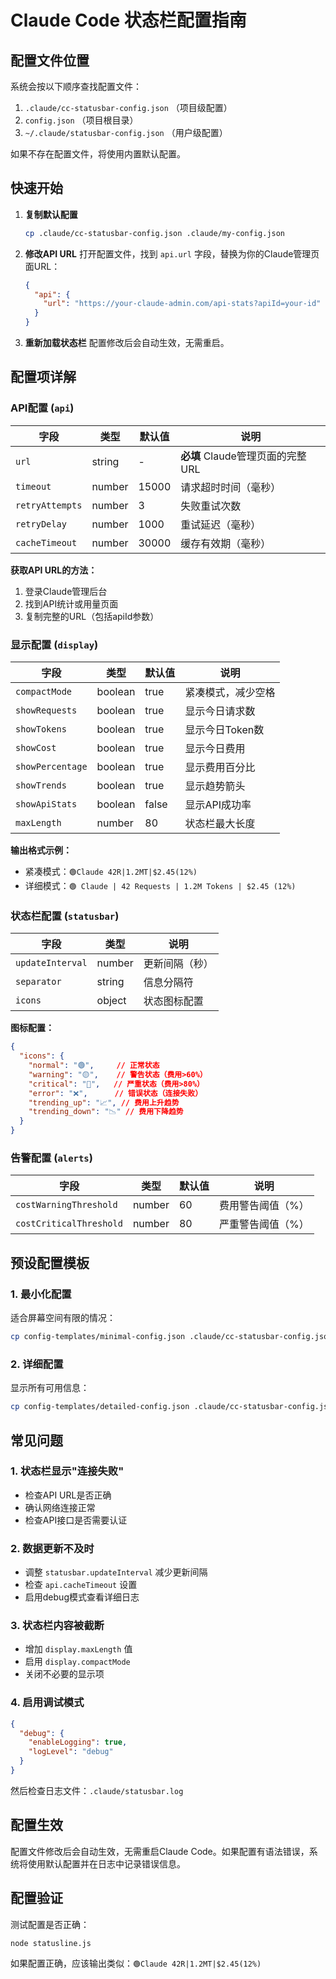 # Claude Code 状态栏配置指南

## 配置文件位置

系统会按以下顺序查找配置文件：

1. `.claude/cc-statusbar-config.json` （项目级配置）
2. `config.json` （项目根目录）
3. `~/.claude/statusbar-config.json` （用户级配置）

如果不存在配置文件，将使用内置默认配置。

## 快速开始

1. **复制默认配置**
   ```bash
   cp .claude/cc-statusbar-config.json .claude/my-config.json
   ```

2. **修改API URL**
   打开配置文件，找到 `api.url` 字段，替换为你的Claude管理页面URL：
   ```json
   {
     "api": {
       "url": "https://your-claude-admin.com/api-stats?apiId=your-id"
     }
   }
   ```

3. **重新加载状态栏**
   配置修改后会自动生效，无需重启。

## 配置项详解

### API配置 (`api`)

| 字段 | 类型 | 默认值 | 说明 |
|------|------|--------|------|
| `url` | string | - | **必填** Claude管理页面的完整URL |
| `timeout` | number | 15000 | 请求超时时间（毫秒） |
| `retryAttempts` | number | 3 | 失败重试次数 |
| `retryDelay` | number | 1000 | 重试延迟（毫秒） |
| `cacheTimeout` | number | 30000 | 缓存有效期（毫秒） |

**获取API URL的方法：**
1. 登录Claude管理后台
2. 找到API统计或用量页面
3. 复制完整的URL（包括apiId参数）

### 显示配置 (`display`)

| 字段 | 类型 | 默认值 | 说明 |
|------|------|--------|------|
| `compactMode` | boolean | true | 紧凑模式，减少空格 |
| `showRequests` | boolean | true | 显示今日请求数 |
| `showTokens` | boolean | true | 显示今日Token数 |
| `showCost` | boolean | true | 显示今日费用 |
| `showPercentage` | boolean | true | 显示费用百分比 |
| `showTrends` | boolean | true | 显示趋势箭头 |
| `showApiStats` | boolean | false | 显示API成功率 |
| `maxLength` | number | 80 | 状态栏最大长度 |

**输出格式示例：**
- 紧凑模式：`🟢Claude 42R|1.2MT|$2.45(12%)`
- 详细模式：`🟢 Claude | 42 Requests | 1.2M Tokens | $2.45 (12%)`

### 状态栏配置 (`statusbar`)

| 字段 | 类型 | 说明 |
|------|------|------|
| `updateInterval` | number | 更新间隔（秒） |
| `separator` | string | 信息分隔符 |
| `icons` | object | 状态图标配置 |

**图标配置：**
```json
{
  "icons": {
    "normal": "🟢",     // 正常状态
    "warning": "🟡",    // 警告状态（费用>60%）
    "critical": "🔴",   // 严重状态（费用>80%）
    "error": "❌",      // 错误状态（连接失败）
    "trending_up": "📈", // 费用上升趋势
    "trending_down": "📉" // 费用下降趋势
  }
}
```

### 告警配置 (`alerts`)

| 字段 | 类型 | 默认值 | 说明 |
|------|------|--------|------|
| `costWarningThreshold` | number | 60 | 费用警告阈值（%） |
| `costCriticalThreshold` | number | 80 | 严重警告阈值（%） |

## 预设配置模板

### 1. 最小化配置
适合屏幕空间有限的情况：
```bash
cp config-templates/minimal-config.json .claude/cc-statusbar-config.json
```

### 2. 详细配置
显示所有可用信息：
```bash
cp config-templates/detailed-config.json .claude/cc-statusbar-config.json
```

## 常见问题

### 1. 状态栏显示"连接失败"
- 检查API URL是否正确
- 确认网络连接正常
- 检查API接口是否需要认证

### 2. 数据更新不及时
- 调整 `statusbar.updateInterval` 减少更新间隔
- 检查 `api.cacheTimeout` 设置
- 启用debug模式查看详细日志

### 3. 状态栏内容被截断
- 增加 `display.maxLength` 值
- 启用 `display.compactMode`
- 关闭不必要的显示项

### 4. 启用调试模式
```json
{
  "debug": {
    "enableLogging": true,
    "logLevel": "debug"
  }
}
```
然后检查日志文件：`.claude/statusbar.log`

## 配置生效

配置文件修改后会自动生效，无需重启Claude Code。如果配置有语法错误，系统将使用默认配置并在日志中记录错误信息。

## 配置验证

测试配置是否正确：
```bash
node statusline.js
```

如果配置正确，应该输出类似：`🟢Claude 42R|1.2MT|$2.45(12%)`